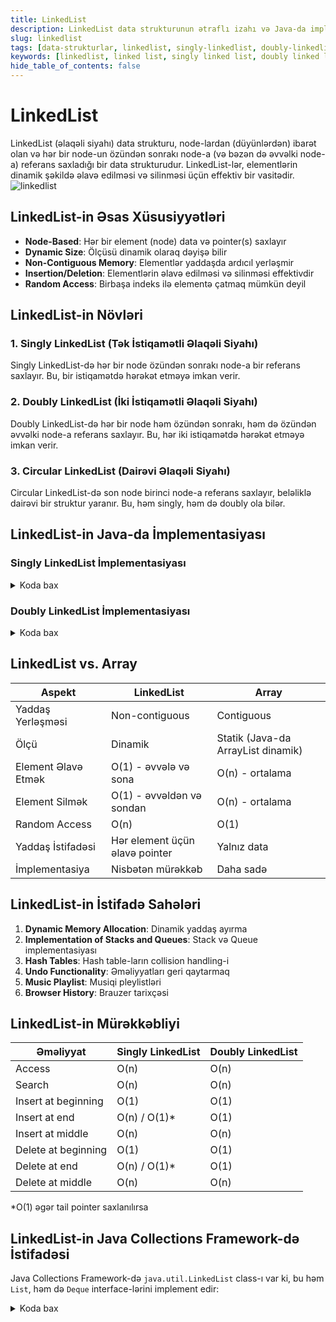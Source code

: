```yaml
---
title: LinkedList
description: LinkedList data strukturunun ətraflı izahı və Java-da implementasiyası
slug: linkedlist
tags: [data-strukturlar, linkedlist, singly-linkedlist, doubly-linkedlist, java]
keywords: [linkedlist, linked list, singly linked list, doubly linked list, data struktur, java]
hide_table_of_contents: false
---
```


# LinkedList
LinkedList (əlaqəli siyahı) data strukturu, node-lardan (düyünlərdən) ibarət olan və hər bir node-un özündən sonrakı node-a (və bəzən də əvvəlki node-a) referans saxladığı bir data strukturudur. LinkedList-lər, elementlərin dinamik şəkildə əlavə edilməsi və silinməsi üçün effektiv bir vasitədir.
![linkedlist](/img/linkedlist.png)

## LinkedList-in Əsas Xüsusiyyətləri

- **Node-Based**: Hər bir element (node) data və pointer(s) saxlayır
- **Dynamic Size**: Ölçüsü dinamik olaraq dəyişə bilir
- **Non-Contiguous Memory**: Elementlər yaddaşda ardıcıl yerləşmir
- **Insertion/Deletion**: Elementlərin əlavə edilməsi və silinməsi effektivdir
- **Random Access**: Birbaşa indeks ilə elementə çatmaq mümkün deyil

## LinkedList-in Növləri

### 1. Singly LinkedList (Tək İstiqamətli Əlaqəli Siyahı)

Singly LinkedList-də hər bir node özündən sonrakı node-a bir referans saxlayır. Bu, bir istiqamətdə hərəkət etməyə imkan verir.

### 2. Doubly LinkedList (İki İstiqamətli Əlaqəli Siyahı)

Doubly LinkedList-də hər bir node həm özündən sonrakı, həm də özündən əvvəlki node-a referans saxlayır. Bu, hər iki istiqamətdə hərəkət etməyə imkan verir.

### 3. Circular LinkedList (Dairəvi Əlaqəli Siyahı)

Circular LinkedList-də son node birinci node-a referans saxlayır, beləliklə dairəvi bir struktur yaranır. Bu, həm singly, həm də doubly ola bilər.

## LinkedList-in Java-da İmplementasiyası

### Singly LinkedList İmplementasiyası

<details>
<summary>Koda bax</summary>

```java
public class SinglyLinkedList<T> {
    // Node class
    private static class Node<T> {
        T data;
        Node<T> next;
        
        public Node(T data) {
            this.data = data;
            this.next = null;
        }
    }
    
    // Head node
    private Node<T> head;
    private int size;
    
    // Constructor
    public SinglyLinkedList() {
        head = null;
        size = 0;
    }
    
    // LinkedList-in ölçüsünü əldə etmək
    public int size() {
        return size;
    }
    
    // LinkedList-in boş olub-olmadığını yoxlamaq
    public boolean isEmpty() {
        return size == 0;
    }
    
    // LinkedList-in əvvəlinə element əlavə etmək
    public void addFirst(T data) {
        Node<T> newNode = new Node<>(data);
        newNode.next = head;
        head = newNode;
        size++;
    }
    
    // LinkedList-in sonuna element əlavə etmək
    public void addLast(T data) {
        Node<T> newNode = new Node<>(data);
        
        if (head == null) {
            head = newNode;
        } else {
            Node<T> current = head;
            while (current.next != null) {
                current = current.next;
            }
            current.next = newNode;
        }
        
        size++;
    }
    
    // Verilmiş indeksə element əlavə etmək
    public void add(int index, T data) {
        if (index < 0 || index > size) {
            throw new IndexOutOfBoundsException("Index: " + index + ", Size: " + size);
        }
        
        if (index == 0) {
            addFirst(data);
            return;
        }
        
        Node<T> newNode = new Node<>(data);
        Node<T> current = head;
        
        for (int i = 0; i < index - 1; i++) {
            current = current.next;
        }
        
        newNode.next = current.next;
        current.next = newNode;
        size++;
    }
    
    // LinkedList-in əvvəlindəki elementi silmək
    public T removeFirst() {
        if (isEmpty()) {
            throw new NoSuchElementException("LinkedList is empty");
        }
        
        T data = head.data;
        head = head.next;
        size--;
        
        return data;
    }
    
    // LinkedList-in sonundakı elementi silmək
    public T removeLast() {
        if (isEmpty()) {
            throw new NoSuchElementException("LinkedList is empty");
        }
        
        if (size == 1) {
            T data = head.data;
            head = null;
            size = 0;
            return data;
        }
        
        Node<T> current = head;
        while (current.next.next != null) {
            current = current.next;
        }
        
        T data = current.next.data;
        current.next = null;
        size--;
        
        return data;
    }
    
    // Verilmiş indeksdəki elementi silmək
    public T remove(int index) {
        if (index < 0 || index >= size) {
            throw new IndexOutOfBoundsException("Index: " + index + ", Size: " + size);
        }
        
        if (index == 0) {
            return removeFirst();
        }
        
        Node<T> current = head;
        for (int i = 0; i < index - 1; i++) {
            current = current.next;
        }
        
        T data = current.next.data;
        current.next = current.next.next;
        size--;
        
        return data;
    }
    
    // Verilmiş indeksdəki elementi əldə etmək
    public T get(int index) {
        if (index < 0 || index >= size) {
            throw new IndexOutOfBoundsException("Index: " + index + ", Size: " + size);
        }
        
        Node<T> current = head;
        for (int i = 0; i < index; i++) {
            current = current.next;
        }
        
        return current.data;
    }
    
    // Verilmiş indeksdəki elementi dəyişdirmək
    public void set(int index, T data) {
        if (index < 0 || index >= size) {
            throw new IndexOutOfBoundsException("Index: " + index + ", Size: " + size);
        }
        
        Node<T> current = head;
        for (int i = 0; i < index; i++) {
            current = current.next;
        }
        
        current.data = data;
    }
    
    // LinkedList-i çap etmək
    public void printList() {
        Node<T> current = head;
        System.out.print("LinkedList: ");
        
        while (current != null) {
            System.out.print(current.data + " -> ");
            current = current.next;
        }
        
        System.out.println("null");
    }
    
    // Main method
    public static void main(String[] args) {
        SinglyLinkedList<Integer> list = new SinglyLinkedList<>();
        
        // Elementlər əlavə etmək
        list.addLast(10);
        list.addLast(20);
        list.addLast(30);
        list.addFirst(5);
        list.add(2, 15);
        
        list.printList(); // LinkedList: 5 -> 10 -> 15 -> 20 -> 30 -> null
        
        // Elementləri silmək
        System.out.println("Removed first: " + list.removeFirst());
        System.out.println("Removed last: " + list.removeLast());
        System.out.println("Removed at index 1: " + list.remove(1));
        
        list.printList(); // LinkedList: 10 -> 20 -> null
        
        // Elementləri əldə etmək və dəyişdirmək
        System.out.println("Element at index 0: " + list.get(0));
        list.set(0, 100);
        list.printList(); // LinkedList: 100 -> 20 -> null
    }
}
```
</details>

### Doubly LinkedList İmplementasiyası

<details>
<summary>Koda bax</summary>

```java
public class DoublyLinkedList<T> {
    // Node class
    private static class Node<T> {
        T data;
        Node<T> prev;
        Node<T> next;
        
        public Node(T data) {
            this.data = data;
            this.prev = null;
            this.next = null;
        }
    }
    
    // Head and tail nodes
    private Node<T> head;
    private Node<T> tail;
    private int size;
    
    // Constructor
    public DoublyLinkedList() {
        head = null;
        tail = null;
        size = 0;
    }
    
    // LinkedList-in ölçüsünü əldə etmək
    public int size() {
        return size;
    }
    
    // LinkedList-in boş olub-olmadığını yoxlamaq
    public boolean isEmpty() {
        return size == 0;
    }
    
    // LinkedList-in əvvəlinə element əlavə etmək
    public void addFirst(T data) {
        Node<T> newNode = new Node<>(data);
        
        if (isEmpty()) {
            head = newNode;
            tail = newNode;
        } else {
            newNode.next = head;
            head.prev = newNode;
            head = newNode;
        }
        
        size++;
    }
    
    // LinkedList-in sonuna element əlavə etmək
    public void addLast(T data) {
        Node<T> newNode = new Node<>(data);
        
        if (isEmpty()) {
            head = newNode;
            tail = newNode;
        } else {
            newNode.prev = tail;
            tail.next = newNode;
            tail = newNode;
        }
        
        size++;
    }
    
    // Verilmiş indeksə element əlavə etmək
    public void add(int index, T data) {
        if (index < 0 || index > size) {
            throw new IndexOutOfBoundsException("Index: " + index + ", Size: " + size);
        }
        
        if (index == 0) {
            addFirst(data);
            return;
        }
        
        if (index == size) {
            addLast(data);
            return;
        }
        
        Node<T> newNode = new Node<>(data);
        Node<T> current = head;
        
        for (int i = 0; i < index; i++) {
            current = current.next;
        }
        
        newNode.next = current;
        newNode.prev = current.prev;
        current.prev.next = newNode;
        current.prev = newNode;
        
        size++;
    }
    
    // LinkedList-in əvvəlindəki elementi silmək
    public T removeFirst() {
        if (isEmpty()) {
            throw new NoSuchElementException("LinkedList is empty");
        }
        
        T data = head.data;
        
        if (size == 1) {
            head = null;
            tail = null;
        } else {
            head = head.next;
            head.prev = null;
        }
        
        size--;
        return data;
    }
    
    // LinkedList-in sonundakı elementi silmək
    public T removeLast() {
        if (isEmpty()) {
            throw new NoSuchElementException("LinkedList is empty");
        }
        
        T data = tail.data;
        
        if (size == 1) {
            head = null;
            tail = null;
        } else {
            tail = tail.prev;
            tail.next = null;
        }
        
        size--;
        return data;
    }
    
    // Verilmiş indeksdəki elementi silmək
    public T remove(int index) {
        if (index < 0 || index >= size) {
            throw new IndexOutOfBoundsException("Index: " + index + ", Size: " + size);
        }
        
        if (index == 0) {
            return removeFirst();
        }
        
        if (index == size - 1) {
            return removeLast();
        }
        
        Node<T> current = head;
        for (int i = 0; i < index; i++) {
            current = current.next;
        }
        
        T data = current.data;
        current.prev.next = current.next;
        current.next.prev = current.prev;
        
        size--;
        return data;
    }
    
    // Verilmiş indeksdəki elementi əldə etmək
    public T get(int index) {
        if (index < 0 || index >= size) {
            throw new IndexOutOfBoundsException("Index: " + index + ", Size: " + size);
        }
        
        Node<T> current;
        
        // Optimize: start from head or tail depending on which is closer
        if (index < size / 2) {
            current = head;
            for (int i = 0; i < index; i++) {
                current = current.next;
            }
        } else {
            current = tail;
            for (int i = size - 1; i > index; i--) {
                current = current.prev;
            }
        }
        
        return current.data;
    }
    
    // Verilmiş indeksdəki elementi dəyişdirmək
    public void set(int index, T data) {
        if (index < 0 || index >= size) {
            throw new IndexOutOfBoundsException("Index: " + index + ", Size: " + size);
        }
        
        Node<T> current;
        
        // Optimize: start from head or tail depending on which is closer
        if (index < size / 2) {
            current = head;
            for (int i = 0; i < index; i++) {
                current = current.next;
            }
        } else {
            current = tail;
            for (int i = size - 1; i > index; i--) {
                current = current.prev;
            }
        }
        
        current.data = data;
    }
    
    // LinkedList-i irəlidən çap etmək
    public void printForward() {
        Node<T> current = head;
        System.out.print("Forward: ");
        
        while (current != null) {
            System.out.print(current.data + " <-> ");
            current = current.next;
        }
        
        System.out.println("null");
    }
    
    // LinkedList-i geriyə çap etmək
    public void printBackward() {
        Node<T> current = tail;
        System.out.print("Backward: ");
        
        while (current != null) {
            System.out.print(current.data + " <-> ");
            current = current.prev;
        }
        
        System.out.println("null");
    }
    
    // Main method
    public static void main(String[] args) {
        DoublyLinkedList<Integer> list = new DoublyLinkedList<>();
        
        // Elementlər əlavə etmək
        list.addLast(10);
        list.addLast(20);
        list.addLast(30);
        list.addFirst(5);
        list.add(2, 15);
        
        list.printForward();  // Forward: 5 <-> 10 <-> 15 <-> 20 <-> 30 <-> null
        list.printBackward(); // Backward: 30 <-> 20 <-> 15 <-> 10 <-> 5 <-> null
        
        // Elementləri silmək
        System.out.println("Removed first: " + list.removeFirst());
        System.out.println("Removed last: " + list.removeLast());
        System.out.println("Removed at index 1: " + list.remove(1));
        
        list.printForward();  // Forward: 10 <-> 20 <-> null
        
        // Elementləri əldə etmək və dəyişdirmək
        System.out.println("Element at index 0: " + list.get(0));
        list.set(0, 100);
        list.printForward();  // Forward: 100 <-> 20 <-> null
    }
}
```
</details>

## LinkedList vs. Array

| Aspekt                | LinkedList                         | Array                              |
|-----------------------|-----------------------------------|-----------------------------------|
| Yaddaş Yerləşməsi     | Non-contiguous                     | Contiguous                         |
| Ölçü                  | Dinamik                            | Statik (Java-da ArrayList dinamik) |
| Element Əlavə Etmək   | O(1) - əvvələ və sona              | O(n) - ortalama                    |
| Element Silmək        | O(1) - əvvəldən və sondan          | O(n) - ortalama                    |
| Random Access         | O(n)                               | O(1)                               |
| Yaddaş İstifadəsi     | Hər element üçün əlavə pointer     | Yalnız data                        |
| İmplementasiya        | Nisbətən mürəkkəb                  | Daha sadə                          |

## LinkedList-in İstifadə Sahələri

1. **Dynamic Memory Allocation**: Dinamik yaddaş ayırma
2. **Implementation of Stacks and Queues**: Stack və Queue implementasiyası
3. **Hash Tables**: Hash table-ların collision handling-i
4. **Undo Functionality**: Əməliyyatları geri qaytarmaq
5. **Music Playlist**: Musiqi pleylistləri
6. **Browser History**: Brauzer tarixçəsi

## LinkedList-in Mürəkkəbliyi

| Əməliyyat | Singly LinkedList | Doubly LinkedList |
|-----------|-------------------|-------------------|
| Access    | O(n)              | O(n)              |
| Search    | O(n)              | O(n)              |
| Insert at beginning | O(1)     | O(1)              |
| Insert at end | O(n) / O(1)*   | O(1)              |
| Insert at middle | O(n)        | O(n)              |
| Delete at beginning | O(1)     | O(1)              |
| Delete at end | O(n) / O(1)*   | O(1)              |
| Delete at middle | O(n)        | O(n)              |

*O(1) əgər tail pointer saxlanılırsa

## LinkedList-in Java Collections Framework-də İstifadəsi

Java Collections Framework-də `java.util.LinkedList` class-ı var ki, bu həm `List`, həm də `Deque` interface-lərini implement edir:

<details>
<summary>Koda bax</summary>

```java
import java.util.LinkedList;

public class JavaLinkedListExample {
    public static void main(String[] args) {
        LinkedList<String> list = new LinkedList<>();
        
        // List kimi istifadə
        list.add("A");
        list.add("B");
        list.add("C");
        list.add(1, "D");
        
        System.out.println("LinkedList: " + list);
        
        // Deque kimi istifadə
        list.addFirst("First");
        list.addLast("Last");
        
        System.out.println("After addFirst/addLast: " + list);
        
        System.out.println("First element: " + list.getFirst());
        System.out.println("Last element: " + list.getLast());
        
        System.out.println("Removed first: " + list.removeFirst());
        System.out.println("Removed last: " + list.removeLast());
        
        System.out.println("Final LinkedList: " + list);
    }
}
```
</details>